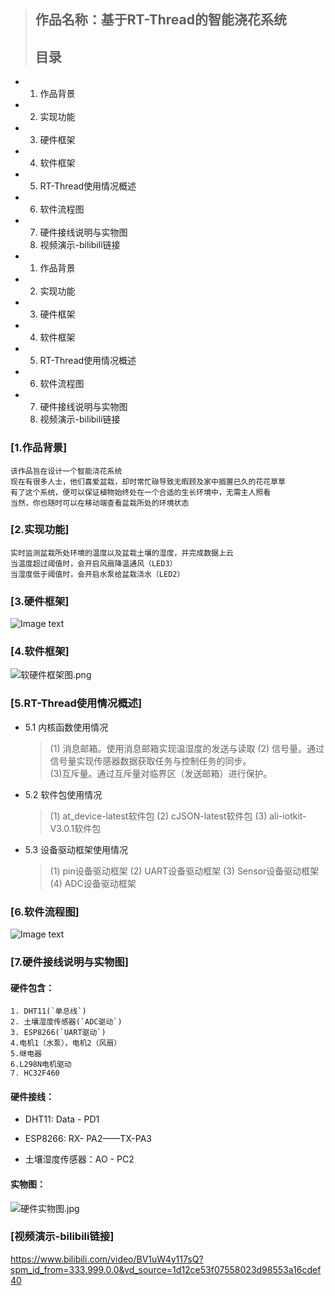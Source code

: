 > ## 作品名称：基于RT-Thread的智能浇花系统
> 
> ## 目录

- 1. 作品背景

- 2. 实现功能

- 3. 硬件框架

- 4. 软件框架

- 5. RT-Thread使用情况概述

- 6. 软件流程图

- 7. 硬件接线说明与实物图
  8. 视频演示-bilibili链接

- 1. 作品背景

- 2. 实现功能

- 3. 硬件框架

- 4. 软件框架

- 5. RT-Thread使用情况概述

- 6. 软件流程图

- 7. 硬件接线说明与实物图
  8. 视频演示-bilibili链接

### [1.作品背景]

    该作品旨在设计一个智能浇花系统
    现在有很多人士，他们喜爱盆栽，却时常忙碌导致无暇顾及家中搁置已久的花花草草
    有了这个系统，便可以保证植物始终处在一个合适的生长环境中，无需主人照看
    当然，你也随时可以在移动端查看盆栽所处的环境状态

### [2.实现功能]

    实时监测盆栽所处环境的温度以及盆栽土壤的湿度，并完成数据上云
    当温度超过阈值时，会开启风扇降温通风（LED3）
    当湿度低于阈值时，会开启水泵给盆栽浇水（LED2）

### [3.硬件框架]

![Image text](https://github.com/lhxj/Intelligent-watering-system-based-on-RT-Thread/blob/ywx/4.%E5%9B%BE%E7%89%87/%E7%A1%AC%E4%BB%B6%E5%AE%9E%E7%89%A9%E5%9B%BE.jpg)

### [4.软件框架]

![软硬件框架图.png](https://github.com/lhxj/Intelligent-watering-system-based-on-RT-Thread/blob/ywx/4.%E5%9B%BE%E7%89%87/%E7%A1%AC%E4%BB%B6%E6%A1%86%E6%9E%B6.png)

### [5.RT-Thread使用情况概述]

- 5.1 内核函数使用情况
  
  > (1) 消息邮箱。使用消息邮箱实现温湿度的发送与读取
  > (2) 信号量。通过信号量实现传感器数据获取任务与控制任务的同步。  
  > (3)互斥量。通过互斥量对临界区（发送邮箱）进行保护。

- 5.2 软件包使用情况
  
  > (1) at_device-latest软件包
  > (2) cJSON-latest软件包
  > (3) ali-iotkit-V3.0.1软件包

- 5.3 设备驱动框架使用情况
  
  > (1) pin设备驱动框架
  > (2) UART设备驱动框架
  > (3) Sensor设备驱动框架
  > (4) ADC设备驱动框架

### [6.软件流程图]

![Image text](https://github.com/lhxj/Intelligent-watering-system-based-on-RT-Thread/blob/ywx/4.%E5%9B%BE%E7%89%87/%E8%BD%AF%E4%BB%B6%E6%A1%86%E6%9E%B6%E8%AF%B4%E6%98%8E.png)

### [7.硬件接线说明与实物图]

#### 硬件包含：

    1. DHT11(`单总线`)  
    2. 土壤湿度传感器(`ADC驱动`)  
    3. ESP8266(`UART驱动`)  
    4.电机1（水泵），电机2（风扇）
    5.继电器
    6.L298N电机驱动
    7. HC32F460

#### 硬件接线：

- DHT11: Data - PD1

- ESP8266: RX- PA2——TX-PA3

- 土壤湿度传感器：AO - PC2

#### 实物图：

![硬件实物图.jpg]([../Intelligent-watering-system-based-on-RT-Thread/4.图片/硬件实物图.jpg](https://github.com/lhxj/Intelligent-watering-system-based-on-RT-Thread/blob/ywx/4.%E5%9B%BE%E7%89%87/%E8%BD%AF%E7%A1%AC%E4%BB%B6%E6%A1%86%E6%9E%B6%E5%9B%BE.png))

### [视频演示-bilibili链接]

https://www.bilibili.com/video/BV1uW4y117sQ?spm_id_from=333.999.0.0&vd_source=1d12ce53f07558023d98553a16cdef40
